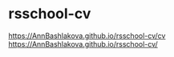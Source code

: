 # rsschool-cv
https://AnnBashlakova.github.io/rsschool-cv/cv
https://AnnBashlakova.github.io/rsschool-cv/